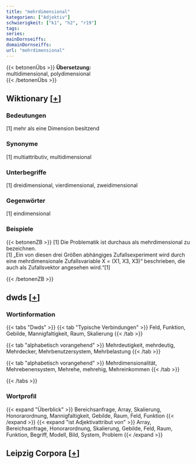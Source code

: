 ```yaml
---
title: "mehrdimensional"
kategorien: ["Adjektiv"]
schwierigkeit: ["k1", "h2", "r19"]
tags:
series:
mainDornseiffs:
domainDornseiffs:
url: "mehrdimensional"
---
```


{{< betonenÜbs >}}
**Übersetzung:**  
multidimensional, polydimensional  
{{< /betonenÜbs >}}

## Wiktionary [[+](https://de.wiktionary.org/wiki/mehrdimensional)]

### Bedeutungen
[1] mehr als eine Dimension besitzend  

### Synonyme
[1] multiattributiv, multidimensional  

### Unterbegriffe
[1] dreidimensional, vierdimensional, zweidimensional  

### Gegenwörter
[1] eindimensional  

### Beispiele
{{< betonenZB >}}
[1] Die Problematik ist durchaus als mehrdimensional zu bezeichnen.  
[1] „Ein von diesen drei Größen abhängiges Zufallsexperiment wird durch eine mehrdimensionale Zufallsvariable X = (X1, X3, X3)“ beschrieben, die auch als Zufallsvektor angesehen wird.“[1]  

{{< /betonenZB >}}


## dwds [[+](https://www.dwds.de/wb/mehrdimensional)]

### Wortinformation
{{< tabs "Dwds" >}}
{{< tab "Typische Verbindungen" >}}
Feld, Funktion, Gebilde, Mannigfaltigkeit, Raum, Skalierung
{{< /tab >}}

{{< tab "alphabetisch vorangehend" >}}
Mehrdeutigkeit, mehrdeutig, Mehrdecker, Mehrbenutzersystem, Mehrbelastung
{{< /tab >}}

{{< tab "alphabetisch vorangehend" >}}
Mehrdimensionalität, Mehrebenensystem, Mehrehe, mehrehig, Mehreinkommen
{{< /tab >}}

{{< /tabs >}}

### Wortprofil
{{< expand "Überblick" >}} Bereichsanfrage, Array, Skalierung, Honorarordnung, Mannigfaltigkeit, Gebilde, Raum, Feld, Funktion {{< /expand >}}
{{< expand "ist Adjektivattribut von" >}} Array, Bereichsanfrage, Honorarordnung, Skalierung, Gebilde, Feld, Raum, Funktion, Begriff, Modell, Bild, System, Problem {{< /expand >}}

## Leipzig Corpora [[+](https://corpora.uni-leipzig.de/en/res?word=mehrdimensional&corpusId=deu_newscrawl-public_2018)]

